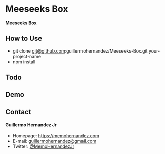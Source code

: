 Meeseeks Box
======
**Meeseeks Box**

## How to Use
- git clone git@github.com:guillermohernandez/Meeseeks-Box.git your-project-name
- npm install
## Todo

## Demo


## Contact
#### Guillermo Hernandez Jr
* Homepage: https://memohernandez.com
* E-mail: guillermohernandez@gmail.com
* Twitter: [@MemoHernandezJr](https://twitter.com/MemoHernandezJr "MemoHernandezJr on Twitter")


